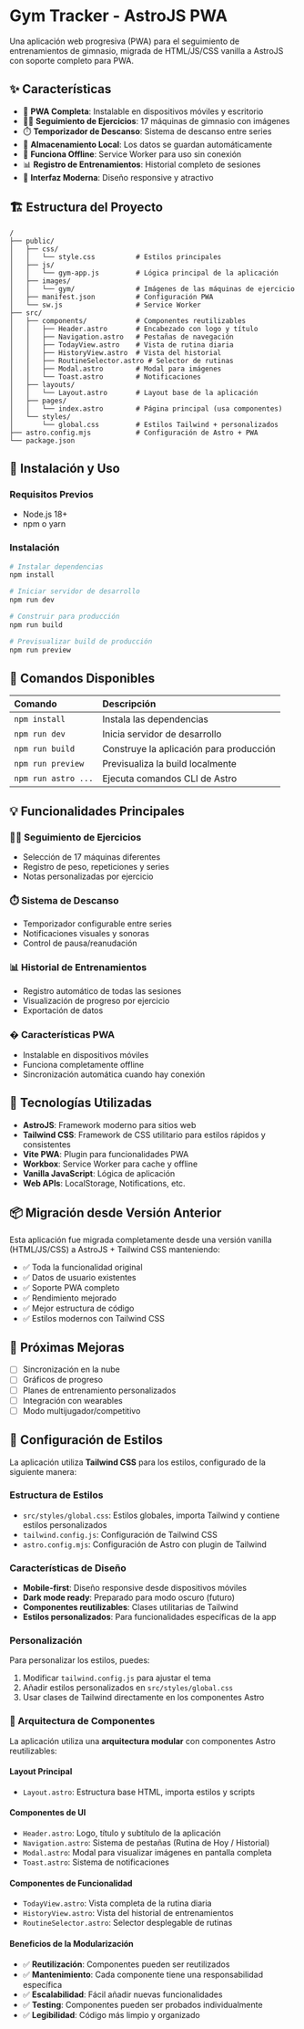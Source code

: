 # Gym Tracker - AstroJS PWA

Una aplicación web progresiva (PWA) para el seguimiento de entrenamientos de gimnasio, migrada de HTML/JS/CSS vanilla a AstroJS con soporte completo para PWA.

## ✨ Características

- 📱 **PWA Completa**: Instalable en dispositivos móviles y escritorio
- 🏋️‍♂️ **Seguimiento de Ejercicios**: 17 máquinas de gimnasio con imágenes
- ⏱️ **Temporizador de Descanso**: Sistema de descanso entre series
- 💾 **Almacenamiento Local**: Los datos se guardan automáticamente
- 🔄 **Funciona Offline**: Service Worker para uso sin conexión
- 📊 **Registro de Entrenamientos**: Historial completo de sesiones
- 🎨 **Interfaz Moderna**: Diseño responsive y atractivo

## 🏗️ Estructura del Proyecto

```text
/
├── public/
│   ├── css/
│   │   └── style.css          # Estilos principales
│   ├── js/
│   │   └── gym-app.js         # Lógica principal de la aplicación
│   ├── images/
│   │   └── gym/               # Imágenes de las máquinas de ejercicio
│   ├── manifest.json          # Configuración PWA
│   └── sw.js                  # Service Worker
├── src/
│   ├── components/            # Componentes reutilizables
│   │   ├── Header.astro       # Encabezado con logo y título
│   │   ├── Navigation.astro   # Pestañas de navegación
│   │   ├── TodayView.astro    # Vista de rutina diaria
│   │   ├── HistoryView.astro  # Vista del historial
│   │   ├── RoutineSelector.astro # Selector de rutinas
│   │   ├── Modal.astro        # Modal para imágenes
│   │   └── Toast.astro        # Notificaciones
│   ├── layouts/
│   │   └── Layout.astro       # Layout base de la aplicación
│   ├── pages/
│   │   └── index.astro        # Página principal (usa componentes)
│   └── styles/
│       └── global.css         # Estilos Tailwind + personalizados
├── astro.config.mjs           # Configuración de Astro + PWA
└── package.json
```

## 🚀 Instalación y Uso

### Requisitos Previos
- Node.js 18+ 
- npm o yarn

### Instalación

```bash
# Instalar dependencias
npm install

# Iniciar servidor de desarrollo
npm run dev

# Construir para producción
npm run build

# Previsualizar build de producción
npm run preview
```

## 🧞 Comandos Disponibles

| Comando                   | Descripción                                      |
| :------------------------ | :----------------------------------------------- |
| `npm install`             | Instala las dependencias                        |
| `npm run dev`             | Inicia servidor de desarrollo                   |
| `npm run build`           | Construye la aplicación para producción         |
| `npm run preview`         | Previsualiza la build localmente                |
| `npm run astro ...`       | Ejecuta comandos CLI de Astro                   |

## 💡 Funcionalidades Principales

### 🏋️‍♂️ Seguimiento de Ejercicios
- Selección de 17 máquinas diferentes
- Registro de peso, repeticiones y series
- Notas personalizadas por ejercicio

### ⏱️ Sistema de Descanso
- Temporizador configurable entre series
- Notificaciones visuales y sonoras
- Control de pausa/reanudación

### 📊 Historial de Entrenamientos
- Registro automático de todas las sesiones
- Visualización de progreso por ejercicio
- Exportación de datos

### � Características PWA
- Instalable en dispositivos móviles
- Funciona completamente offline
- Sincronización automática cuando hay conexión

## 🔧 Tecnologías Utilizadas

- **AstroJS**: Framework moderno para sitios web
- **Tailwind CSS**: Framework de CSS utilitario para estilos rápidos y consistentes
- **Vite PWA**: Plugin para funcionalidades PWA
- **Workbox**: Service Worker para cache y offline
- **Vanilla JavaScript**: Lógica de aplicación
- **Web APIs**: LocalStorage, Notifications, etc.

## 📦 Migración desde Versión Anterior

Esta aplicación fue migrada completamente desde una versión vanilla (HTML/JS/CSS) a AstroJS + Tailwind CSS manteniendo:
- ✅ Toda la funcionalidad original
- ✅ Datos de usuario existentes
- ✅ Soporte PWA completo
- ✅ Rendimiento mejorado
- ✅ Mejor estructura de código
- ✅ Estilos modernos con Tailwind CSS

## 🎯 Próximas Mejoras

- [ ] Sincronización en la nube
- [ ] Gráficos de progreso
- [ ] Planes de entrenamiento personalizados
- [ ] Integración con wearables
- [ ] Modo multijugador/competitivo

## 🎨 Configuración de Estilos

La aplicación utiliza **Tailwind CSS** para los estilos, configurado de la siguiente manera:

### Estructura de Estilos
- `src/styles/global.css`: Estilos globales, importa Tailwind y contiene estilos personalizados
- `tailwind.config.js`: Configuración de Tailwind CSS
- `astro.config.mjs`: Configuración de Astro con plugin de Tailwind

### Características de Diseño
- **Mobile-first**: Diseño responsive desde dispositivos móviles
- **Dark mode ready**: Preparado para modo oscuro (futuro)
- **Componentes reutilizables**: Clases utilitarias de Tailwind
- **Estilos personalizados**: Para funcionalidades específicas de la app

### Personalización
Para personalizar los estilos, puedes:
1. Modificar `tailwind.config.js` para ajustar el tema
2. Añadir estilos personalizados en `src/styles/global.css`
3. Usar clases de Tailwind directamente en los componentes Astro

### 🧩 Arquitectura de Componentes

La aplicación utiliza una **arquitectura modular** con componentes Astro reutilizables:

#### **Layout Principal**
- `Layout.astro`: Estructura base HTML, importa estilos y scripts

#### **Componentes de UI**
- `Header.astro`: Logo, título y subtítulo de la aplicación
- `Navigation.astro`: Sistema de pestañas (Rutina de Hoy / Historial)
- `Modal.astro`: Modal para visualizar imágenes en pantalla completa
- `Toast.astro`: Sistema de notificaciones

#### **Componentes de Funcionalidad**
- `TodayView.astro`: Vista completa de la rutina diaria
- `HistoryView.astro`: Vista del historial de entrenamientos
- `RoutineSelector.astro`: Selector desplegable de rutinas

#### **Beneficios de la Modularización**
- ✅ **Reutilización**: Componentes pueden ser reutilizados
- ✅ **Mantenimiento**: Cada componente tiene una responsabilidad específica
- ✅ **Escalabilidad**: Fácil añadir nuevas funcionalidades
- ✅ **Testing**: Componentes pueden ser probados individualmente
- ✅ **Legibilidad**: Código más limpio y organizado
